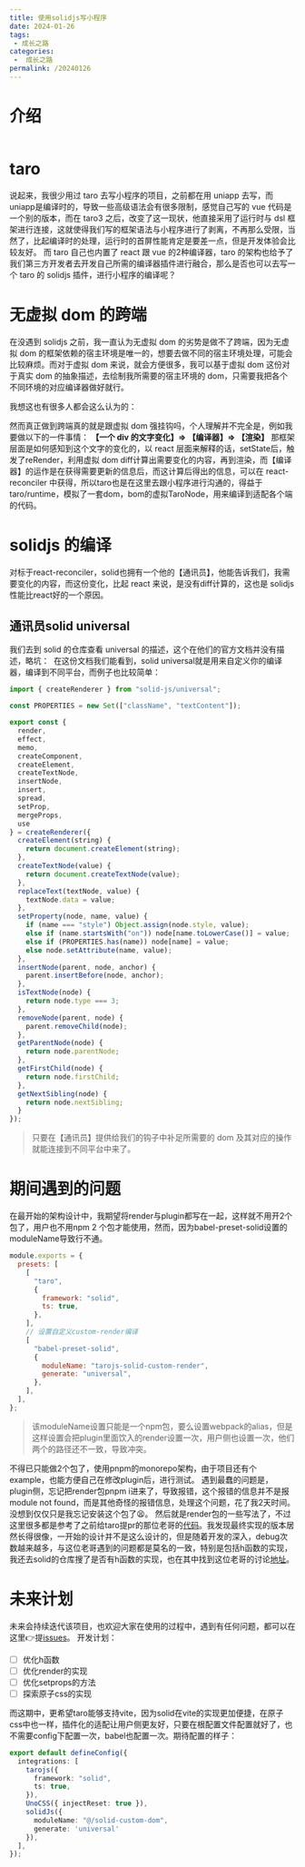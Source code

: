 ```yaml
---
title: 使用solidjs写小程序
date: 2024-01-26
tags:
 - 成长之路
categories:
 -  成长之路
permalink: /20240126
---
```


# 介绍
<img :src="$withBase('/assets/20240126/4.gif')" alt="">

# taro
说起来，我很少用过 taro 去写小程序的项目，之前都在用 uniapp 去写，而uniapp是编译时的，导致一些高级语法会有很多限制，感觉自己写的 vue 代码是一个别的版本，而在 taro3 之后，改变了这一现状，他直接采用了运行时与 dsl 框架进行连接，这就使得我们写的框架语法与小程序进行了剥离，不再那么受限，当然了，比起编译时的处理，运行时的首屏性能肯定是要差一点，但是开发体验会比较友好。
而 taro 自己也内置了 react 跟 vue 的2种编译器，taro 的架构也给予了我们第三方开发者去开发自己所需的编译器插件进行融合，那么是否也可以去写一个 taro 的 solidjs 插件，进行小程序的编译呢？

# 无虚拟 dom 的跨端
在没遇到 solidjs 之前，我一直认为无虚拟 dom 的劣势是做不了跨端，因为无虚拟 dom 的框架依赖的宿主环境是唯一的，想要去做不同的宿主环境处理，可能会比较麻烦。而对于虚拟 dom 来说，就会方便很多，我可以基于虚拟 dom 这份对于真实 dom 的抽象描述，去绘制我所需要的宿主环境的 dom，只需要我把各个不同环境的对应编译器做好就行。
<img :src="$withBase('/assets/20240126/1.png')" alt="">

我想这也有很多人都会这么认为的：
<img :src="$withBase('/assets/20240126/2.png')" alt="">

然而真正做到跨端真的就是跟虚拟 dom 强挂钩吗，个人理解并不完全是，例如我要做以下的一件事情：
**【一个 div 的文字变化】=> 【编译器】=> 【渲染】**
那框架层面是如何感知到这个文字的变化的，以 react 层面来解释的话，setState后，触发了reRender，利用虚拟 dom diff计算出需要变化的内容，再到渲染，而【编译器】的运作是在获得需要更新的信息后，而这计算后得出的信息，可以在 react-reconciler 中获得，所以taro也是在这里去跟小程序进行沟通的，得益于taro/runtime，模拟了一套dom，bom的虚拟TaroNode，用来编译到适配各个端的代码。

# solidjs 的编译
对标于react-reconciler，solid也拥有一个他的【通讯员】，他能告诉我们，我需要变化的内容，而这份变化，比起 react 来说，是没有diff计算的，这也是 solidjs 性能比react好的一个原因。

## 通讯员solid universal
我们去到 solid 的仓库查看 universal 的描述，这个在他们的官方文档并没有描述，略坑：
<img :src="$withBase('/assets/20240126/3.png')" alt="">
在这份文档我们能看到，solid universal就是用来自定义你的编译器，编译到不同平台，而例子也比较简单：
```ts
import { createRenderer } from "solid-js/universal";

const PROPERTIES = new Set(["className", "textContent"]);

export const {
  render,
  effect,
  memo,
  createComponent,
  createElement,
  createTextNode,
  insertNode,
  insert,
  spread,
  setProp,
  mergeProps,
  use
} = createRenderer({
  createElement(string) {
    return document.createElement(string);
  },
  createTextNode(value) {
    return document.createTextNode(value);
  },
  replaceText(textNode, value) {
    textNode.data = value;
  },
  setProperty(node, name, value) {
    if (name === "style") Object.assign(node.style, value);
    else if (name.startsWith("on")) node[name.toLowerCase()] = value;
    else if (PROPERTIES.has(name)) node[name] = value;
    else node.setAttribute(name, value);
  },
  insertNode(parent, node, anchor) {
    parent.insertBefore(node, anchor);
  },
  isTextNode(node) {
    return node.type === 3;
  },
  removeNode(parent, node) {
    parent.removeChild(node);
  },
  getParentNode(node) {
    return node.parentNode;
  },
  getFirstChild(node) {
    return node.firstChild;
  },
  getNextSibling(node) {
    return node.nextSibling;
  }
});
```
> 只要在【通讯员】提供给我们的钩子中补足所需要的 dom 及其对应的操作就能连接到不同平台中来了。

# 期间遇到的问题
在最开始的架构设计中，我期望将render与plugin都写在一起，这样就不用开2个包了，用户也不用npm 2 个包才能使用，然而，因为babel-preset-solid设置的moduleName导致行不通。
```js
module.exports = {
  presets: [
    [
      "taro",
      {
        framework: "solid",
        ts: true,
      },
    ],
    // 设置自定义custom-render编译
    [
      "babel-preset-solid",
      {
        moduleName: "tarojs-solid-custom-render",
        generate: "universal",
      },
    ],
  ],
};
```
> 该moduleName设置只能是一个npm包，要么设置webpack的alias，但是这样设置会把plugin里面饮入的render设置一次，用户侧也设置一次，他们两个的路径还不一致，导致冲突。

不得已只能做2个包了，使用pnpm的monorepo架构，由于项目还有个example，也能方便自己在修改plugin后，进行测试。
遇到最蠢的问题是，plugin侧，忘记把render包pnpm i进来了，导致报错，这个报错的信息并不是报module not found，而是其他奇怪的报错信息，处理这个问题，花了我2天时间。没想到仅仅只是我忘记安装这个包了😫。
然后就是render包的一些写法了，不过这里很多都是参考了之前给taro提pr的那位老哥的<a href="https://github.com/NervJS/taro/issues/12834" target="_Blank">代码</a>。我发现最终实现的版本居然长得很像，一开始的设计并不是这么设计的，但是随着开发的深入，debug次数越来越多，与这位老哥遇到的问题都是莫名的一致，特别是包括h函数的实现，我还去solid的仓库搜了是否有h函数的实现，也在其中找到这位老哥的讨论<a href="https://github.com/solidjs/solid/discussions/1612" target="_Blank">地址</a>。

# 未来计划
未来会持续迭代该项目，也欢迎大家在使用的过程中，遇到有任何问题，都可以在这里👉提<a href="https://github.com/phy-lei/tarojs-plugin-solid/issues" target="_Blank">issues</a>。
开发计划：
- [ ] 优化h函数
- [ ] 优化render的实现
- [ ] 优化setprops的方法
- [ ] 探索原子css的实现

而这期中，更希望taro能够支持vite，因为solid在vite的实现更加便捷，在原子css中也一样，插件化的适配让用户侧更友好，只要在根配置文件配置就好了，也不需要config下配置一次，babel也配置一次。期待配置的样子：
```ts
export default defineConfig({
  integrations: [
    tarojs({
      framework: "solid",
      ts: true,
    }),
    UnoCSS({ injectReset: true }),
    solidJs({
      moduleName: "@/solid-custom-dom",
      generate: 'universal'
    }),
  ],
});
```
